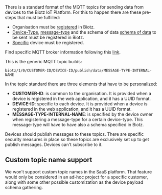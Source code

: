 There is a standard format of the MQTT topics for sending data from devices to the Biotz IoT Platform. For this to happen there are these pre-steps that must be fulfilled:

- Organisation must be <a href="./Creating a Biotz account" target="_self">registered</a> in Biotz.
- <a href="/academy/docs/Tutorials/Step 1 - Creating a Device Type" target="_self">Device-Type</a>, <a href="/academy/docs/Tutorials/Step 2 - Creating a Message Type" target="_self">message-type</a> and the schema of data <a href="/academy/docs/Tutorials/Step 3 - Creating a Schema" target="_self">schema of data</a> to be sent must be registered in Biotz.
- <a href="/academy/docs/Tutorials/Step 4 - Creating  a device" target="_self">Specific</a> device must be registered.

Find specific MQTT broker information following this <a href="/academy/docs/Reference guides/MQTT broker" target="_self">link</a>.

This is the generic MQTT topic builds:

```
biotz/1/0/CUSTOMER-ID/DEVICE-ID/publish/data/MESSAGE-TYPE-INTERNAL-NAME
```

In the topic standard there are three elements that have to be personalized:

- **CUSTOMER-ID**: is common to the organisation. It is provided when a device is registered in the web application, and it has a UUID format.
- **DEVICE-ID**: specific to each device. It is provided when a device is registered in the web application, and it has a UUID format.
- **MESSAGE-TYPE-INTERNAL-NAME**: is specified by the device owner when registering a message-type for a certain device-type. This message-type will have to have also a schema specified in Biotz.

Devices should publish messages to these topics. There are specific security measures in place so these topics are exclusively set up to get publish messages. Devices can't subscribe to it.

## Custom topic name support

We won’t support custom topic names in the SaaS platform. That feature would only be considered in an ad-hoc project for a specific customer, along with some other possible customization as the device payload schema gathering.